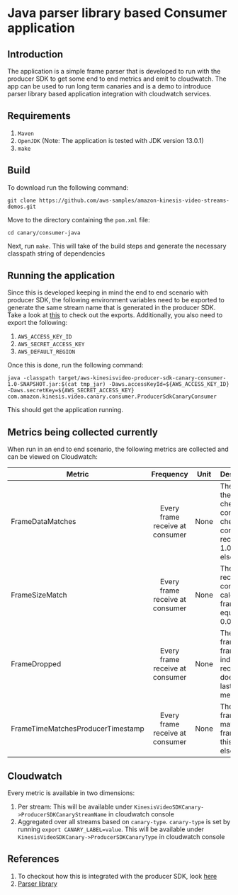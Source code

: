 # Java parser library based Consumer application

## Introduction
The application is a simple frame parser that is developed to run with the producer SDK to get some end to end metrics and emit to cloudwatch. The app can be used to run long term canaries and is a demo to introduce parser library based application integration with cloudwatch services. 

## Requirements

1. `Maven`
2. `OpenJDK` (Note: The application is tested with JDK version 13.0.1)
3. `make`

## Build
To download run the following command:

`git clone https://github.com/aws-samples/amazon-kinesis-video-streams-demos.git`

Move to the directory containing the `pom.xml` file:

`cd canary/consumer-java`

Next, run `make`. This will take of the build steps and generate the necessary classpath string of dependencies

## Running the application

Since this is developed keeping in mind the end to end scenario with producer SDK, the following environment variables need to be exported to generate the same stream name that is generated in the producer SDK. Take a look at [this](https://github.com/aws-samples/amazon-kinesis-video-streams-demos/blob/master/canary/producer-c/init.sh) to check out the exports. Additionally, you also need to export the following:

1. `AWS_ACCESS_KEY_ID` 
2. `AWS_SECRET_ACCESS_KEY`
3. `AWS_DEFAULT_REGION`

Once this is done, run the following command:

`java -classpath target/aws-kinesisvideo-producer-sdk-canary-consumer-1.0-SNAPSHOT.jar:$(cat tmp_jar) -Daws.accessKeyId=${AWS_ACCESS_KEY_ID} -Daws.secretKey=${AWS_SECRET_ACCESS_KEY} com.amazon.kinesis.video.canary.consumer.ProducerSdkCanaryConsumer`

This should get the application running. 


## Metrics being collected currently

When run in an end to end scenario, the following metrics are collected and can be viewed on Cloudwatch:

| Metric	                 | Frequency	    | Unit         | Description	           
|--------------------|:-------------:|:-------------:|:-------------|
| FrameDataMatches                       | Every frame receive at consumer  | None         | The frame packet received the consumer contains a checksum, which is compared with the checksum calculated at the consumer with the received packet. If equal, 1.0 is pushed as a metric, else 0.0 is pushed
| FrameSizeMatch	                     | Every frame receive at consumer| None           | The size of the frame received with the packet is compared to the size calculated on the received frame at the consumer. If equal, 1.0 is emitted, else 0.0 is emitted
| FrameDropped	                         | Every frame receive at consumer| None           | The metric indicates if any frames were dropped. The frame index is compared index of previous frame received and if the index does not indicate lastFrameIndex + 1, this metric is set to 1.0
| FrameTimeMatchesProducerTimestamp	     | Every frame receive at consumer| None           | The metric indicates if frameTimestampInsideData matches sum of pts and frame timecode. If true, this metric is set to 1.0, else it is set to 0.0

## Cloudwatch

Every metric is available in two dimensions:
1. Per stream: This will be available under `KinesisVideoSDKCanary->ProducerSDKCanaryStreamName` in cloudwatch console
2. Aggregated over all streams based on `canary-type`. `canary-type` is set by running `export CANARY_LABEL=value`. This will be available under `KinesisVideoSDKCanary->ProducerSDKCanaryType` in cloudwatch console

## References

1. To checkout how this is integrated with the producer SDK, look [here](https://github.com/aws-samples/amazon-kinesis-video-streams-demos/tree/master/canary/producer-c)
2. [Parser library](https://github.com/aws/amazon-kinesis-video-streams-parser-library)


